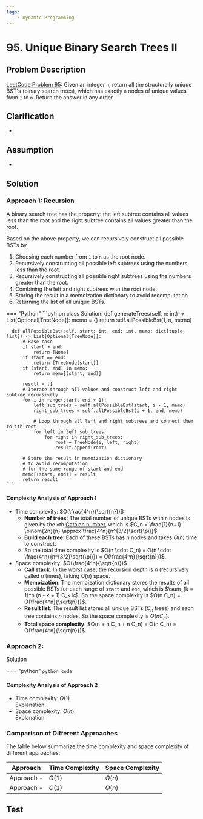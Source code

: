 ```yaml
---
tags:
    - Dynamic Programming
---
```


# 95. Unique Binary Search Trees II

## Problem Description

[LeetCode Problem 95](https://leetcode.com/problems/unique-binary-search-trees-ii/description/):
Given an integer `n`, return all the structurally unique BST's (binary search trees),
which has exactly `n` nodes of unique values from `1` to `n`. Return the answer in any order.

## Clarification

-

## Assumption

-

## Solution

### Approach 1: Recursion

A binary search tree has the property: the left subtree contains all values less than
the root and the right subtree contains all values greater than the root.

Based on the above property, we can recursively construct all possible BSTs by

1. Choosing each number from `1` to `n` as the root node.
2. Recursively constructing all possible left subtrees using the numbers less than the root.
3. Recursively constructing all possible right subtrees using the numbers greater than the root.
4. Combining the left and right subtrees with the root node.
5. Storing the result in a memoization dictionary to avoid recomputation.
6. Returning the list of all unique BSTs.

=== "Python"
    ```python
    class Solution:
      def generateTrees(self, n: int) -> List[Optional[TreeNode]]:
          memo = {}
          return self.allPossibleBst(1, n, memo)

      def allPossibleBst(self, start: int, end: int, memo: dict[tuple, list]) -> List[Optional[TreeNode]]:
          # Base case
          if start > end:
              return [None]
          if start == end:
              return [TreeNode(start)]
          if (start, end) in memo:
              return memo[(start, end)]

          result = []
          # Iterate through all values and construct left and right subtree recursively
          for i in range(start, end + 1):
              left_sub_trees = self.allPossibleBst(start, i - 1, memo)
              right_sub_trees = self.allPossibleBst(i + 1, end, memo)

              # Loop through all left and right subtrees and connect them to ith root
              for left in left_sub_trees:
                  for right in right_sub_trees:
                      root = TreeNode(i, left, right)
                      result.append(root)

          # Store the result in memoization dictionary
          # to avoid recomputation
          # for the same range of start and end
          memo[(start, end)] = result
          return result
    ```

#### Complexity Analysis of Approach 1

- Time complexity: $O(\frac{4^n}{\sqrt{n}})$  
    - **Number of trees**: The total number of unique BSTs with `n` nodes is given by the
    `n`th [Catalan number](https://en.wikipedia.org/wiki/Catalan_number), which is
    $C_n = \frac{1}{n+1} \binom{2n}{n} \approx \frac{4^n}{n^{3/2}\sqrt{\pi}}$.
    - **Build each tree**: Each of these BSTs has $n$ nodes and takes $O(n)$ time to construct.
    - So the total time complexity is
    $O(n \cdot C_n) = O(n \cdot \frac{4^n}{n^{3/2}\sqrt{\pi}}) = O(\frac{4^n}{\sqrt{n}})$.
- Space complexity: $O(\frac{4^n}{\sqrt{n}})$  
    - **Call stack**: In the worst case, the recursion depth is $n$ (recursively called
    $n$ times), taking $O(n)$ space.
    - **Memoization**: The memoization dictionary stores the results of all possible
    BSTs for each range of `start` and `end`, which is
    $\sum_{k = 1}^n (n - k + 1) C_k k$. So the space complexity is $O(n C_n) = O(\frac{4^n}{\sqrt{n}})$.
    - **Result list**: The result list stores all unique BSTs ($C_n$ trees) and each
    tree contains $n$ nodes. So the space complexity is $O(n C_n)$.
    - **Total space complexity**: $O(n + n C_n + n C_n) = O(n C_n) = O(\frac{4^n}{\sqrt{n}})$.

### Approach 2: 

Solution

=== "python"
    ```python
    code
    ```

#### Complexity Analysis of Approach 2

- Time complexity: $O(1)$  
  Explanation
- Space complexity: $O(n)$  
  Explanation

### Comparison of Different Approaches

The table below summarize the time complexity and space complexity of different
approaches:

Approach   | Time Complexity | Space Complexity
-----------|-----------------|-----------------
Approach - | $O(1)$          | $O(n)$
Approach - | $O(1)$          | $O(n)$

## Test
